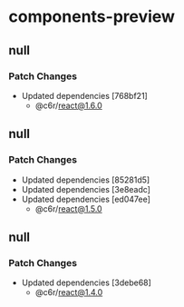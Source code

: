 # components-preview

## null

### Patch Changes

- Updated dependencies [768bf21]
  - @c6r/react@1.6.0

## null

### Patch Changes

- Updated dependencies [85281d5]
- Updated dependencies [3e8eadc]
- Updated dependencies [ed047ee]
  - @c6r/react@1.5.0

## null

### Patch Changes

- Updated dependencies [3debe68]
  - @c6r/react@1.4.0
